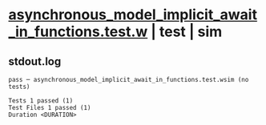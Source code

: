 # [asynchronous_model_implicit_await_in_functions.test.w](../../../../../examples/tests/valid/asynchronous_model_implicit_await_in_functions.test.w) | test | sim

## stdout.log
```log
pass ─ asynchronous_model_implicit_await_in_functions.test.wsim (no tests)
 
Tests 1 passed (1)
Test Files 1 passed (1)
Duration <DURATION>
```

